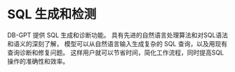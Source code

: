 # SQL 生成和检测

DB-GPT 提供 SQL 生成和诊断功能。 具有先进的自然语言处理算法和对SQL语法和语义的深刻了解， 模型可以从自然语言输入生成复杂的 SQL 查询，以及用现有查询诊断和修复问题。 这样用户就可以节省时间，简化工作流程，同时提高SQL操作的准确性和效率。
